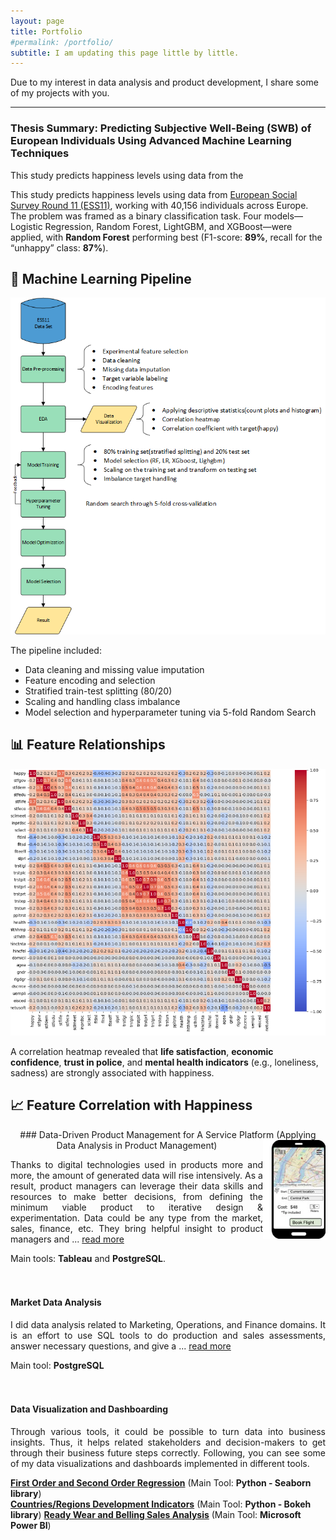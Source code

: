 ```yaml
---
layout: page
title: Portfolio
#permalink: /portfolio/
subtitle: I am updating this page little by little. 
---
```


Due to my interest in data analysis and product development, I share some of my projects with you.  

***
### Thesis Summary: Predicting Subjective Well-Being (SWB) of European Individuals Using Advanced Machine Learning Techniques

<p align='justify'>

This study predicts happiness levels using data from the 
 
This study predicts happiness levels using data from <a href="https://ess.sikt.no/en/?tab=overview" target="_blank">European Social Survey Round 11 (ESS11)</a>, working with 40,156 individuals across Europe. The problem was framed as a binary classification task. Four models—Logistic Regression, Random Forest, LightGBM, and XGBoost—were applied, with **Random Forest** performing best (F1-score: **89%**, recall for the “unhappy” class: **87%**).

## 🔄 Machine Learning Pipeline

<p align="center">
  <img src="/assets/portfolio/Eli Colored 2.png" alt="Pipeline Diagram" width="600">
</p>

The pipeline included:
- Data cleaning and missing value imputation
- Feature encoding and selection
- Stratified train-test splitting (80/20)
- Scaling and handling class imbalance
- Model selection and hyperparameter tuning via 5-fold Random Search

## 📊 Feature Relationships

<p align="center">
  <img src="/assets/portfolio/Fig3.png" alt="Correlation Heatmap" width="800">
</p>

A correlation heatmap revealed that **life satisfaction**, **economic confidence**, **trust in police**, and **mental health indicators** (e.g., loneliness, sadness) are strongly associated with happiness.

## 📈 Feature Correlation with Happiness

<p align="center">
### Data-Driven Product Management for A Service Platform (Applying Data Analysis in Product Management)

<img alt="Service Platformt" src="/assets/portfolio/Air Taxi Service Plt.jpg" align="right" width="100" float:right>

<p align='justify'>
Thanks to digital technologies used in products more and more, the amount of generated data will rise intensively. As a result, product managers can leverage their data skills and resources to make better decisions, from defining the minimum viable product to iterative design & experimentation. Data could be any type from the market, sales, finance, etc. They bring helpful insight to product managers and ... <a href="https://github.com/MLArchitect/MLArchitect.github.io/blob/master/portfolio/DataProductManagement_AirTaxiService.md">read more</a> 
</p>

Main tools: **Tableau** and **PostgreSQL**.
<br>
<br>
<br>

#### Market Data Analysis

<p align='justify'>
I did data analysis related to Marketing, Operations, and Finance domains. It is an effort to use SQL tools to do production and sales assessments, answer necessary questions, and give a ...
<a href="https://github.com/MLArchitect/MLArchitect.github.io/blob/master/portfolio/Parch_Posey_DataAnalysis_PostgreSQL.md">read more</a>
</p> 

Main tool: **PostgreSQL**
<br>
<br>
<br>
#### Data Visualization and Dashboarding 
<p align='justify'>
Through various tools, it could be possible to turn data into business insights. Thus, it helps related stakeholders and decision-makers to get through their business future steps correctly. Following, you can see some of my data visualizations and dashboards implemented in different tools.
</p>
<a href="https://github.com/MLArchitect/MLArchitect.github.io/blob/master/portfolio/1st_2nd_ord_reg_py_seaborn.md"><b>First Order and Second Order Regression</b></a> (Main Tool: <b>Python - Seaborn library</b>)
<br>
<a href="https://github.com/MLArchitect/MLArchitect.github.io/blob/master/portfolio/country_reg_ind_py_bokeh.md"><b>Countries/Regions Development Indicators</b></a> (Main Tool: <b>Python - Bokeh library</b>)
<a href="https://github.com/MLArchitect/MLArchitect.github.io/blob/master/portfolio/ready_wear&belling_sales_pbi.md"><b>Ready Wear and Belling Sales Analysis</b></a> (Main Tool: <b>Microsoft Power BI</b>)

 


